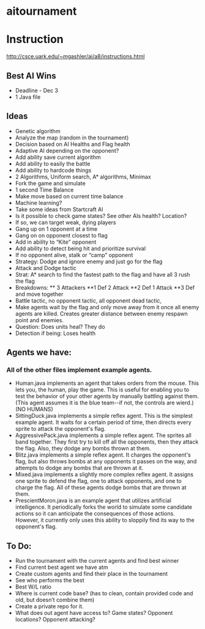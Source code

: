 # aitournament

# Instruction

http://csce.uark.edu/~mgashler/ai/a8/instructions.html

## Best AI Wins

* Deadline - Dec 3
* 1 Java file

## Ideas
* Genetic algorithm 
* Analyze the map (random in the tournament)
* Decision based on AI Healths and Flag health
* Adaptive AI depending on the opponent?
* Add ability save current algorithm
* Add ability to easily the battle
* Add ability to hardcode things
* 2 Algorithms, Uniform search, A* algorithms, Minimax
* Fork the game and simulate
* 1 second Time Balance
* Make move based on current time balance
* Machine learning?
* Take some ideas from Startcraft AI
* Is it possible to check game states? See other AIs health? Location?
* If so, we can target weak, dying players
* Gang up on 1 opponent at a time
* Gang on on opponent closest to flag
* Add in ability to “Kite” opponent
* Add ability to detect being hit and prioritize survival
* If no opponent alive, stalk or “camp” opponent
* Strategy: Dodge and ignore enemy and just go for the flag
* Attack and Dodge tactic
* Strat: A* search to find the fastest path to the flag and have all 3 rush the flag
* Breakdowns:
** 3 Attackers
**1 Def 2 Attack
**2 Def 1 Attack
**3 Def and move together
* Battle tactic, no opponent tactic, all opponent dead tactic,  
* Make agents wait by the flag and only move away from it once all enemy agents are killed. Creates greater distance between enemy respawn point and enemies. 
* Question: Does units heal? They do
* Detection if being: Loses health

## Agents we have:

### All of the other files implement example agents.

* Human.java implements an agent that takes orders from the mouse. This lets you, the human, play the game. This is useful for enabling you to test the behavior of your other agents by manually battling against them. (This agent assumes it is the blue team--if not, the controls are wierd.) (NO HUMANS)
* SittingDuck.java implements a simple reflex agent. This is the simplest example agent. It waits for a certain period of time, then directs every sprite to attack the opponent's flag.
* AggressivePack.java implements a simple reflex agent. The sprites all band together. They first try to kill off all the opponents, then they attack the flag. Also, they dodge any bombs thrown at them.
* Blitz.java implements a simple reflex agent. It charges the opponent's flag, but also throws bombs at any opponents it passes on the way, and attempts to dodge any bombs that are thrown at it.
* Mixed.java implements a slightly more complex reflex agent. It assigns one sprite to defend the flag, one to attack opponents, and one to charge the flag. All of these agents dodge bombs that are thrown at them.
* PrescientMoron.java is an example agent that utilizes artificial intelligence. It periodically forks the world to simulate some candidate actions so it can anticipate the consequences of those actions. However, it currently only uses this ability to sloppily find its way to the opponent's flag.


## To Do:
* Run the tournament with the current agents and find best winner
* Find current best agent we have atm
* Create custom agents and find their place in the tournament
* See who performs the best
* Best W/L ratio
* Where is current code base? (has to clean, contain provided code and old, but doesn’t combine them)
* Create a private repo for it.
* What does out agent have access to? Game states? Opponent locations? Opponent attacking?
